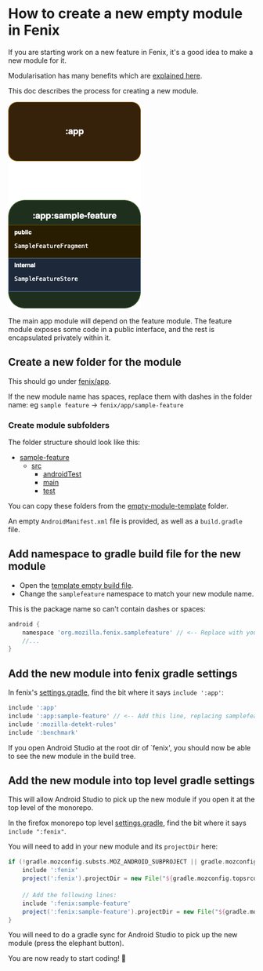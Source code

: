 # How to create a new empty module in Fenix
If you are starting work on a new feature in Fenix, it's a good idea to make a new module for it.

Modularisation has many benefits which are [explained here](https://developer.android.com/topic/modularization).

This doc describes the process for creating a new module.

![sample module](sample-module.png)

The main app module will depend on the feature module. 
The feature module exposes some code in a public interface, and the rest is encapsulated privately within it.

## Create a new folder for the module
This should go under [fenix/app](../../app).

If the new module name has spaces, replace them with dashes in the folder name: eg `sample feature` -> `fenix/app/sample-feature`

### Create module subfolders
The folder structure should look like this:
- [sample-feature](empty-module-template)
  - [src](empty-module-template/src)
    - [androidTest](empty-module-template/src/androidTest)
    - [main](empty-module-template/src/main)
    - [test](empty-module-template/src/test)

You can copy these folders from the [empty-module-template](empty-module-template) folder.

An empty `AndroidManifest.xml` file is provided, as well as a `build.gradle` file.

## Add namespace to gradle build file for the new module
- Open the [template empty build file](empty-module-template/build.gradle).
- Change the `samplefeature` namespace to match your new module name. 

This is the package name so can't contain dashes or spaces:

```groovy
android {
    namespace 'org.mozilla.fenix.samplefeature' // <-- Replace with your new module's package name    
    //...
}
```

## Add the new module into fenix gradle settings
In fenix's [settings.gradle](../../settings.gradle), find the bit where it says `include ':app'`:
```groovy
include ':app'
include ':app:sample-feature' // <-- Add this line, replacing samplefeature with your new module name 
include ':mozilla-detekt-rules'
include ':benchmark'
```
If you open Android Studio at the root dir of `fenix', you should now be able to see the new module in the build tree.

## Add the new module into top level gradle settings
This will allow Android Studio to pick up the new module if you open it at the top level of the monorepo.

In the firefox monorepo top level [settings.gradle](../../../../../settings.gradle), find the bit where it says `include ":fenix"`.

You will need to add in your new module and its `projectDir` here:

```groovy
if (!gradle.mozconfig.substs.MOZ_ANDROID_SUBPROJECT || gradle.mozconfig.substs.MOZ_ANDROID_SUBPROJECT == "fenix") {
    include ':fenix'
    project(':fenix').projectDir = new File("${gradle.mozconfig.topsrcdir}/mobile/android/fenix/app")
    
    // Add the following lines:
    include ':fenix:sample-feature'
    project(':fenix:sample-feature').projectDir = new File("${gradle.mozconfig.topsrcdir}/mobile/android/fenix/app/samplefeature")
}
```
You will need to do a gradle sync for Android Studio to pick up the new module (press the elephant button).

You are now ready to start coding! :tada:
